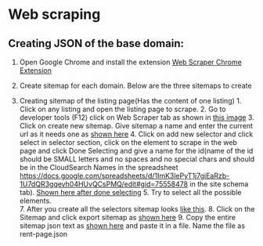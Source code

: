 # Web scraping

## Creating JSON of the base domain:

1. Open Google Chrome and install the extension [Web Scraper Chrome Extension](https://chrome.google.com/webstore/detail/web-scraper/jnhgnonknehpejjnehehllkliplmbmhn) 


2. Create sitemap for each domain. Below are the three sitemaps to create
  3. Creating sitemap of the listing page(Has the content of one listing)
    1. Click on any listing and open the listing page to scrape. 
    2. Go to developer tools (F12) click on Web Scraper tab as shown in [this image](images/image1.PNG) 
    3. Click on create new sitemap. Give sitemap a name and enter the current url as it needs one as [shown here](images/image10.PNG)
    4. Click on add new selector and click select in selector section, click on the element to scrape in the web page and click Done Selecting and give a name for the id(name of the id should be SMALL letters and no spaces and no special chars and should be in the CloudSearch Names in the spreadsheet https://docs.google.com/spreadsheets/d/1ImK3lePyT1j7giEaRzb-1U7dQR3gqevh04HUvQCsPMQ/edit#gid=75558478 in the site schema tab). [Shown here after done selecting](images/image11.PNG)
    5. Try to select all the possible elements.  
    7. After you create all the selectors sitemap looks [like this](images/image12.PNG).
    8. Click on the Sitemap and click export sitemap as [shown here](images/image5.PNG)
    9. Copy the entire sitemap json text as [shown here](images/image6.PNG) and paste it in a file. Name the file as rent-page.json
    
